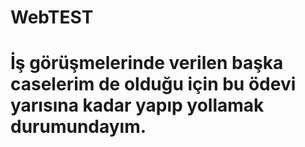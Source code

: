 # WebTEST


# İş görüşmelerinde verilen başka caselerim de olduğu için bu ödevi yarısına kadar yapıp yollamak durumundayım.
